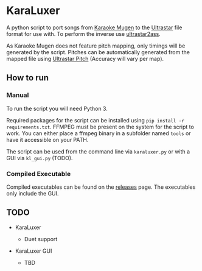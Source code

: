 # KaraLuxer

A python script to port songs from [Karaoke Mugen](https://karaokes.moe/en/) to the [Ultrastar](https://github.com/UltraStar-Deluxe/USDX) file format for use with. To perform the inverse use [ultrastar2ass](https://github.com/AxelTerizaki/ultrastar2ass).

As Karaoke Mugen does not feature pitch mapping, only timings will be generated by the script. Pitches can be automatically generated from the mapped file using [Ultrastar Pitch](https://github.com/paradigmn/ultrastar_pitch) (Accuracy will vary per map).

## How to run

### Manual

To run the script you will need Python 3.

Required packages for the script can be installed using `pip install -r requirements.txt`. FFMPEG must be present on the
system for the script to work. You can either place a ffmpeg binary in a subfolder named `tools` or have it accessible
on your PATH.

The script can be used from the command line via `karaluxer.py` or with a GUI via `kl_gui.py` (TODO).

### Compiled Executable

Compiled executables can be found on the [releases](https://github.com/WarwickAnimeSoc/KaraLuxer/releases) page. The
executables only include the GUI.

## TODO

- KaraLuxer
  - Duet support

- KaraLuxer GUI
  - TBD
